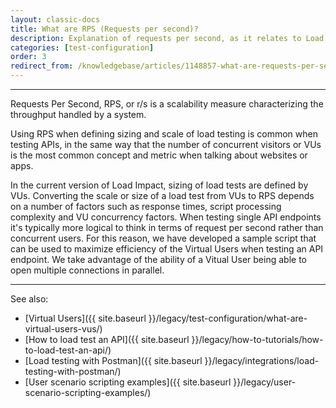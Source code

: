 ```yaml
---
layout: classic-docs
title: What are RPS (Requests per second)?
description: Explanation of requests per second, as it relates to Load Impact.
categories: [test-configuration]
order: 3
redirect_from: /knowledgebase/articles/1148857-what-are-requests-per-second-rps
---
```


***

Requests Per Second, RPS, or r/s is a scalability measure characterizing the throughput handled by a system.

Using RPS when defining sizing and scale of load testing is common when testing APIs, in the same way that the number of concurrent visitors or VUs is the most common concept and metric when talking about websites or apps.

In the current version of Load Impact, sizing of load tests are defined by VUs. Converting the scale or size of a load test from VUs to RPS depends on a number of factors such as response times, script processing complexity and VU concurrency factors. When testing single API endpoints it's typically more logical to think in terms of request per second rather than concurrent users. For this reason, we have developed a sample script that can be used to maximize efficiency of the Virtual Users when testing an API endpoint. We take advantage of the ability of a Vitual User being able to open multiple connections in parallel.

***

See also:
- [Virtual Users]({{ site.baseurl }}/legacy/test-configuration/what-are-virtual-users-vus/)
- [How to load test an API]({{ site.baseurl }}/legacy/how-to-tutorials/how-to-load-test-an-api/)
- [Load testing with Postman]({{ site.baseurl }}/legacy/integrations/load-testing-with-postman/)
- [User scenario scripting examples]({{ site.baseurl }}/legacy/user-scenario-scripting-examples/)
